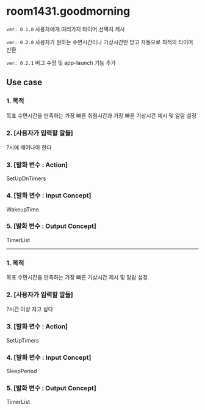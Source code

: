 # room1431.goodmorning

`ver. 0.1.0` 사용자에게 여러가지 타이머 선택지 제시

`ver. 0.2.0` 사용자가 원하는 수면시간이나 기상시간만 받고 자동으로 최적의 타이머 반환

`ver. 0.2.1` 버그 수정 및 app-launch 기능 추가

## Use case

### 1. 목적
목표 수면시간을 만족하는 가장 빠른 취침시간과 가장 빠른 기상시간 제시 및 알람 설정

### 2. [사용자가 입력할 말들]
?시에 깨어나야 한다

### 3. [발화 변수 : Action]
SetUpDnTimers

### 4. [발화 변수 : Input Concept]
WakeupTime

### 5. [발화 변수 : Output Concept]
TimerList

********************************************************

### 1. 목적
목표 수면시간을 만족하는 가장 빠른 기상시간 제시 및 알람 설정

### 2. [사용자가 입력할 말들]
?시간 이상 자고 싶다

### 3. [발화 변수 : Action]
SetUpTimers

### 4. [발화 변수 : Input Concept]
SleepPeriod

### 5. [발화 변수 : Output Concept]
TimerList
